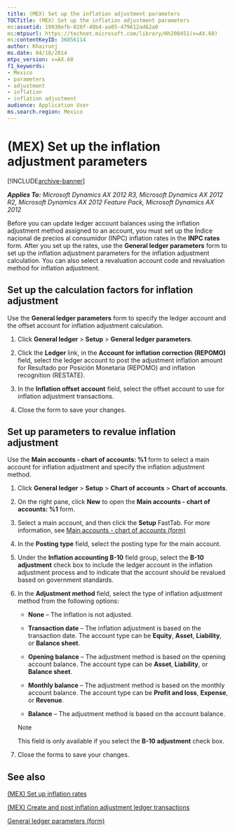 ```yaml
---
title: (MEX) Set up the inflation adjustment parameters
TOCTitle: (MEX) Set up the inflation adjustment parameters
ms:assetid: 19930efb-020f-49b4-aa05-479612ad62a0
ms:mtpsurl: https://technet.microsoft.com/library/Hh208451(v=AX.60)
ms:contentKeyID: 36056114
author: Khairunj
ms.date: 04/18/2014
mtps_version: v=AX.60
f1_keywords:
- Mexico
- parameters
- adjustment
- inflation
- inflation adjustment
audience: Application User
ms.search.region: Mexico
---
```


# (MEX) Set up the inflation adjustment parameters 


[!INCLUDE[archive-banner](includes/archive-banner.md)]


_**Applies To:** Microsoft Dynamics AX 2012 R3, Microsoft Dynamics AX 2012 R2, Microsoft Dynamics AX 2012 Feature Pack, Microsoft Dynamics AX 2012_

Before you can update ledger account balances using the inflation adjustment method assigned to an account, you must set up the Índice nacional de precios al consumidor (INPC) inflation rates in the **INPC rates** form. After you set up the rates, use the **General ledger parameters** form to set up the inflation adjustment parameters for the inflation adjustment calculation. You can also select a revaluation account code and revaluation method for inflation adjustment.

## Set up the calculation factors for inflation adjustment

Use the **General ledger parameters** form to specify the ledger account and the offset account for inflation adjustment calculation.

1.  Click **General ledger** \> **Setup** \> **General ledger parameters**.

2.  Click the **Ledger** link, in the **Account for inflation correction (REPOMO)** field, select the ledger account to post the adjustment inflation amount for Resultado por Posición Monetaria (REPOMO) and inflation recognition (RESTATE).

3.  In the **Inflation offset account** field, select the offset account to use for inflation adjustment transactions.

4.  Close the form to save your changes.

## Set up parameters to revalue inflation adjustment

Use the **Main accounts - chart of accounts: %1** form to select a main account for inflation adjustment and specify the inflation adjustment method.

1.  Click **General ledger** \> **Setup** \> **Chart of accounts** \> **Chart of accounts**.

2.  On the right pane, click **New** to open the **Main accounts - chart of accounts: %1** form.

3.  Select a main account, and then click the **Setup** FastTab. For more information, see [Main accounts - chart of accounts (form)](https://technet.microsoft.com/library/hh209695\(v=ax.60\))

4.  In the **Posting type** field, select the posting type for the main account.

5.  Under the **Inflation accounting B-10** field group, select the **B-10 adjustment** check box to include the ledger account in the inflation adjustment process and to indicate that the account should be revalued based on government standards.

6.  In the **Adjustment method** field, select the type of inflation adjustment method from the following options:
    
      - **None** – The inflation is not adjusted.
    
      - **Transaction date** – The inflation adjustment is based on the transaction date. The account type can be **Equity**, **Asset**, **Liability**, or **Balance sheet**.
    
      - **Opening balance** – The adjustment method is based on the opening account balance. The account type can be **Asset**, **Liability**, or **Balance sheet**.
    
      - **Monthly balance** – The adjustment method is based on the monthly account balance. The account type can be **Profit and loss**, **Expense**, or **Revenue**.
    
      - **Balance** – The adjustment method is based on the account balance.
    

    > [!NOTE]
    > <P>This field is only available if you select the <STRONG>B-10 adjustment</STRONG> check box.</P>



7.  Close the forms to save your changes.

## See also

[(MEX) Set up inflation rates](mex-set-up-inflation-rates.md)

[(MEX) Create and post inflation adjustment ledger transactions](mex-create-and-post-inflation-adjustment-ledger-transactions.md)

[General ledger parameters (form)](https://technet.microsoft.com/library/aa557286\(v=ax.60\))

  


